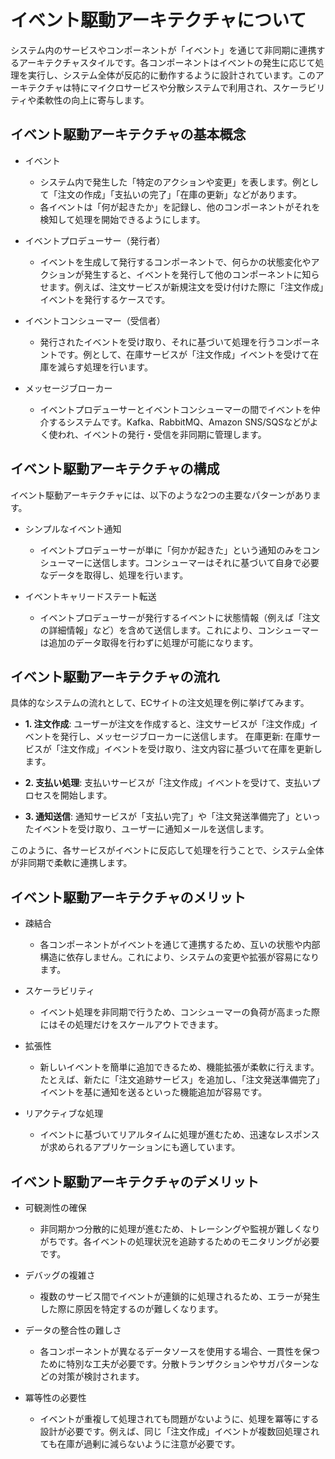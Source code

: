# イベント駆動アーキテクチャについて

システム内のサービスやコンポーネントが「イベント」を通じて非同期に連携するアーキテクチャスタイルです。各コンポーネントはイベントの発生に応じて処理を実行し、システム全体が反応的に動作するように設計されています。このアーキテクチャは特にマイクロサービスや分散システムで利用され、スケーラビリティや柔軟性の向上に寄与します。

## イベント駆動アーキテクチャの基本概念

- イベント
  - システム内で発生した「特定のアクションや変更」を表します。例として「注文の作成」「支払いの完了」「在庫の更新」などがあります。
  - 各イベントは「何が起きたか」を記録し、他のコンポーネントがそれを検知して処理を開始できるようにします。

- イベントプロデューサー（発行者）
  - イベントを生成して発行するコンポーネントで、何らかの状態変化やアクションが発生すると、イベントを発行して他のコンポーネントに知らせます。例えば、注文サービスが新規注文を受け付けた際に「注文作成」イベントを発行するケースです。

- イベントコンシューマー（受信者）
  - 発行されたイベントを受け取り、それに基づいて処理を行うコンポーネントです。例として、在庫サービスが「注文作成」イベントを受けて在庫を減らす処理を行います。

- メッセージブローカー
  - イベントプロデューサーとイベントコンシューマーの間でイベントを仲介するシステムです。Kafka、RabbitMQ、Amazon SNS/SQSなどがよく使われ、イベントの発行・受信を非同期に管理します。

## イベント駆動アーキテクチャの構成

イベント駆動アーキテクチャには、以下のような2つの主要なパターンがあります。

- シンプルなイベント通知
  - イベントプロデューサーが単に「何かが起きた」という通知のみをコンシューマーに送信します。コンシューマーはそれに基づいて自身で必要なデータを取得し、処理を行います。

- イベントキャリードステート転送
  - イベントプロデューサーが発行するイベントに状態情報（例えば「注文の詳細情報」など）を含めて送信します。これにより、コンシューマーは追加のデータ取得を行わずに処理が可能になります。

## イベント駆動アーキテクチャの流れ

具体的なシステムの流れとして、ECサイトの注文処理を例に挙げてみます。

- **1. 注文作成**: ユーザーが注文を作成すると、注文サービスが「注文作成」イベントを発行し、メッセージブローカーに送信します。
在庫更新: 在庫サービスが「注文作成」イベントを受け取り、注文内容に基づいて在庫を更新します。

- **2. 支払い処理**: 支払いサービスが「注文作成」イベントを受けて、支払いプロセスを開始します。

- **3. 通知送信**: 通知サービスが「支払い完了」や「注文発送準備完了」といったイベントを受け取り、ユーザーに通知メールを送信します。

このように、各サービスがイベントに反応して処理を行うことで、システム全体が非同期で柔軟に連携します。

## イベント駆動アーキテクチャのメリット

- 疎結合
  - 各コンポーネントがイベントを通じて連携するため、互いの状態や内部構造に依存しません。これにより、システムの変更や拡張が容易になります。

- スケーラビリティ
  - イベント処理を非同期で行うため、コンシューマーの負荷が高まった際にはその処理だけをスケールアウトできます。

- 拡張性
  - 新しいイベントを簡単に追加できるため、機能拡張が柔軟に行えます。たとえば、新たに「注文追跡サービス」を追加し、「注文発送準備完了」イベントを基に通知を送るといった機能追加が容易です。

- リアクティブな処理
  - イベントに基づいてリアルタイムに処理が進むため、迅速なレスポンスが求められるアプリケーションにも適しています。

## イベント駆動アーキテクチャのデメリット

- 可観測性の確保
  - 非同期かつ分散的に処理が進むため、トレーシングや監視が難しくなりがちです。各イベントの処理状況を追跡するためのモニタリングが必要です。

- デバッグの複雑さ
  - 複数のサービス間でイベントが連鎖的に処理されるため、エラーが発生した際に原因を特定するのが難しくなります。

- データの整合性の難しさ
  - 各コンポーネントが異なるデータソースを使用する場合、一貫性を保つために特別な工夫が必要です。分散トランザクションやサガパターンなどの対策が検討されます。

- 冪等性の必要性
  - イベントが重複して処理されても問題がないように、処理を冪等にする設計が必要です。例えば、同じ「注文作成」イベントが複数回処理されても在庫が過剰に減らないように注意が必要です。